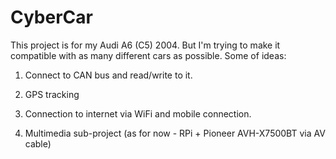 # CyberCar
This project is for my Audi A6 (C5) 2004. But I'm trying to make it compatible with as many different cars as possible.
Some of ideas:

1. Connect to CAN bus and read/write to it.

2. GPS tracking

3. Connection to internet via WiFi and mobile connection.

4. Multimedia sub-project (as for now - RPi + Pioneer AVH-X7500BT via AV cable)

